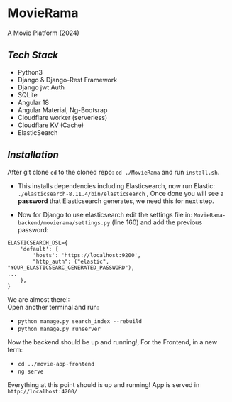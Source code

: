 # MovieRama
A Movie Platform (2024)

## _Tech Stack_ 

* Python3
* Django & Django-Rest Framework  
* Django jwt Auth
* SQLite
* Angular 18
* Angular Material, Ng-Bootsrap
* Cloudflare worker (serverless)
* Cloudflare KV (Cache)
* ElasticSearch

## _Installation_
After git clone `cd` to the cloned repo: `cd ./MovieRama` and run `install.sh`.

- This installs dependencies including Elasticsearch, now run Elastic: `./elasticsearch-8.11.4/bin/elasticsearch` , Once done you will see a **password** that Elasticsearch generates, we need this for next step.
  
- Now for Django to use elasticsearch edit the settings file in: `MovieRama-backend/movierama/settings.py` (line 160) and add the previous password:

```
ELASTICSEARCH_DSL={
    'default': {
        'hosts': 'https://localhost:9200',
        "http_auth": ("elastic", "YOUR_ELASTICSEARC_GENERATED_PASSWORD"),
...
    },
}
```

We are almost there!:  
Open another terminal and run:

- `python manage.py search_index --rebuild`
- `python manage.py runserver`

Now the backend should be up and running!, For the Frontend, in a new term:

- `cd ../movie-app-frontend`
- `ng serve`

Everything at this point should is up and running! App is served in `http://localhost:4200/`

##
